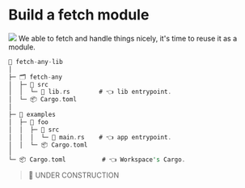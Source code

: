 # Build a fetch module

![](/assets/kat.png) We able to fetch and handle things nicely, it's time to reuse it as a module.

```rust
📂 fetch-any-lib
│
├─ 🗂 fetch-any
│  ├─ 📂 src
│  │  └─ 📄 lib.rs        # 👈 lib entrypoint.
│  └─ 📦 Cargo.toml
│
├─ 📂 examples
│  ├─ 📂 foo
│  │  ├─ 📂 src
│  │  │  └─ 📄 main.rs    # 👈 app entrypoint.
│  │  └─ 📦 Cargo.toml
│
└─ 📦 Cargo.toml          # 👈 Workspace's Cargo.
```

> 🚧 UNDER CONSTRUCTION
